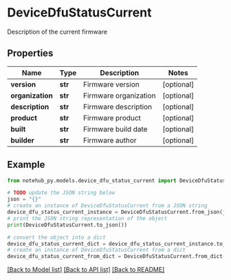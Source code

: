 # DeviceDfuStatusCurrent

Description of the current firmware

## Properties

Name | Type | Description | Notes
------------ | ------------- | ------------- | -------------
**version** | **str** | Firmware version | [optional] 
**organization** | **str** | Firmware organization | [optional] 
**description** | **str** | Firmware description | [optional] 
**product** | **str** | Firmware product | [optional] 
**built** | **str** | Firmware build date | [optional] 
**builder** | **str** | Firmware author | [optional] 

## Example

```python
from notehub_py.models.device_dfu_status_current import DeviceDfuStatusCurrent

# TODO update the JSON string below
json = "{}"
# create an instance of DeviceDfuStatusCurrent from a JSON string
device_dfu_status_current_instance = DeviceDfuStatusCurrent.from_json(json)
# print the JSON string representation of the object
print(DeviceDfuStatusCurrent.to_json())

# convert the object into a dict
device_dfu_status_current_dict = device_dfu_status_current_instance.to_dict()
# create an instance of DeviceDfuStatusCurrent from a dict
device_dfu_status_current_from_dict = DeviceDfuStatusCurrent.from_dict(device_dfu_status_current_dict)
```
[[Back to Model list]](../README.md#documentation-for-models) [[Back to API list]](../README.md#documentation-for-api-endpoints) [[Back to README]](../README.md)


